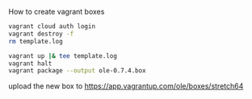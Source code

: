 How to create vagrant boxes

```sh
vagrant cloud auth login
vagrant destroy -f
rm template.log

vagrant up |& tee template.log
vagrant halt
vagrant package --output ole-0.7.4.box
```

upload the new box to https://app.vagrantup.com/ole/boxes/stretch64

